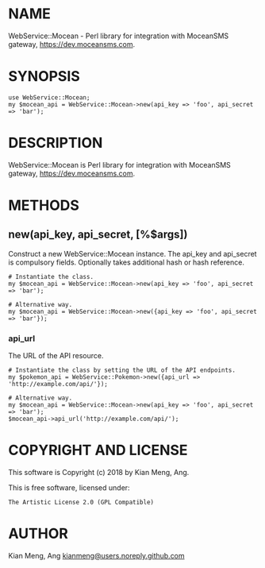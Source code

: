 # NAME

WebService::Mocean - Perl library for integration with MoceanSMS gateway,
https://dev.moceansms.com.

# SYNOPSIS

    use WebService::Mocean;
    my $mocean_api = WebService::Mocean->new(api_key => 'foo', api_secret => 'bar');

# DESCRIPTION

WebService::Mocean is Perl library for integration with MoceanSMS gateway,
https://dev.moceansms.com.

# METHODS

## new(api\_key, api\_secret, \[%$args\])

Construct a new WebService::Mocean instance. The api\_key and api\_secret is
compulsory fields. Optionally takes additional hash or hash reference.

    # Instantiate the class.
    my $mocean_api = WebService::Mocean->new(api_key => 'foo', api_secret => 'bar');

    # Alternative way.
    my $mocean_api = WebService::Mocean->new({api_key => 'foo', api_secret => 'bar'});

### api\_url

The URL of the API resource.

    # Instantiate the class by setting the URL of the API endpoints.
    my $pokemon_api = WebService::Pokemon->new({api_url => 'http://example.com/api/'});

    # Alternative way.
    my $mocean_api = WebService::Mocean->new(api_key => 'foo', api_secret => 'bar');
    $mocean_api->api_url('http://example.com/api/');

# COPYRIGHT AND LICENSE

This software is Copyright (c) 2018 by Kian Meng, Ang.

This is free software, licensed under:

    The Artistic License 2.0 (GPL Compatible)

# AUTHOR

Kian Meng, Ang <kianmeng@users.noreply.github.com>

